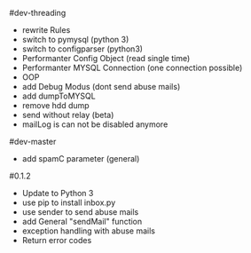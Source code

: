 #dev-threading
* rewrite Rules
* switch to pymysql (python 3)
* switch to configparser (python3)
* Performanter Config Object (read single time)
* Performanter MYSQL Connection (one connection possible)
* OOP
* add Debug Modus (dont send abuse mails)
* add dumpToMYSQL
* remove hdd dump
* send without relay (beta)
* mailLog is can not be disabled anymore

#dev-master
* add spamC parameter (general)

#0.1.2
* Update to Python 3
* use pip to install inbox.py
* use sender to send abuse mails
* add General "sendMail" function
* exception handling with abuse mails
* Return error codes
